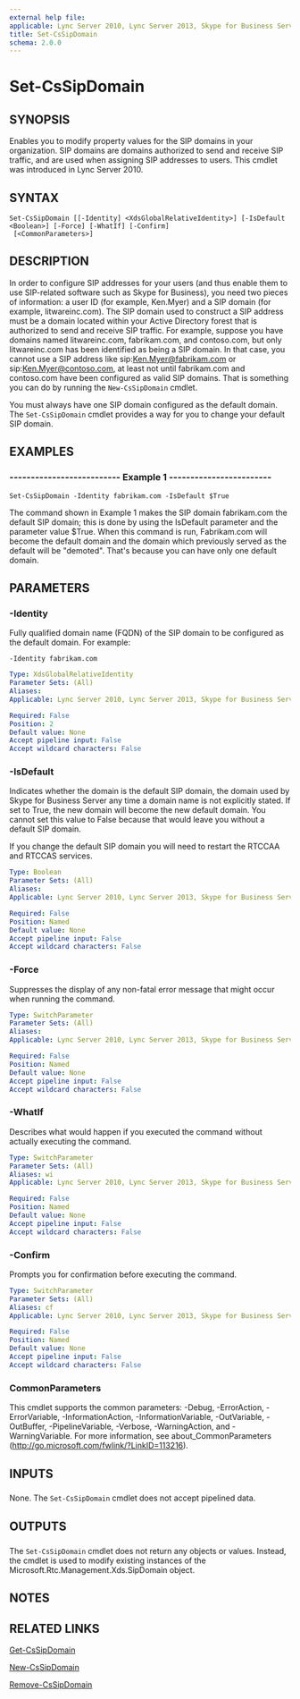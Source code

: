 ```yaml
---
external help file: 
applicable: Lync Server 2010, Lync Server 2013, Skype for Business Server 2015, Skype for Business Server 2019
title: Set-CsSipDomain
schema: 2.0.0
---
```


# Set-CsSipDomain

## SYNOPSIS
Enables you to modify property values for the SIP domains in your organization.
SIP domains are domains authorized to send and receive SIP traffic, and are used when assigning SIP addresses to users.
This cmdlet was introduced in Lync Server 2010.


## SYNTAX

```
Set-CsSipDomain [[-Identity] <XdsGlobalRelativeIdentity>] [-IsDefault <Boolean>] [-Force] [-WhatIf] [-Confirm]
 [<CommonParameters>]
```

## DESCRIPTION
In order to configure SIP addresses for your users (and thus enable them to use SIP-related software such as Skype for Business), you need two pieces of information: a user ID (for example, Ken.Myer) and a SIP domain (for example, litwareinc.com).
The SIP domain used to construct a SIP address must be a domain located within your Active Directory forest that is authorized to send and receive SIP traffic.
For example, suppose you have domains named litwareinc.com, fabrikam.com, and contoso.com, but only litwareinc.com has been identified as being a SIP domain.
In that case, you cannot use a SIP address like sip:Ken.Myer@fabrikam.com or sip:Ken.Myer@contoso.com, at least not until fabrikam.com and contoso.com have been configured as valid SIP domains.
That is something you can do by running the `New-CsSipDomain` cmdlet.

You must always have one SIP domain configured as the default domain.
The `Set-CsSipDomain` cmdlet provides a way for you to change your default SIP domain.


## EXAMPLES

### -------------------------- Example 1 ------------------------
```
Set-CsSipDomain -Identity fabrikam.com -IsDefault $True
```

The command shown in Example 1 makes the SIP domain fabrikam.com the default SIP domain; this is done by using the IsDefault parameter and the parameter value $True.
When this command is run, Fabrikam.com will become the default domain and the domain which previously served as the default will be "demoted". That's because you can have only one default domain.


## PARAMETERS

### -Identity
Fully qualified domain name (FQDN) of the SIP domain to be configured as the default domain.
For example:

`-Identity fabrikam.com`


```yaml
Type: XdsGlobalRelativeIdentity
Parameter Sets: (All)
Aliases: 
Applicable: Lync Server 2010, Lync Server 2013, Skype for Business Server 2015

Required: False
Position: 2
Default value: None
Accept pipeline input: False
Accept wildcard characters: False
```

### -IsDefault
Indicates whether the domain is the default SIP domain, the domain used by Skype for Business Server any time a domain name is not explicitly stated.
If set to True, the new domain will become the new default domain.
You cannot set this value to False because that would leave you without a default SIP domain.

If you change the default SIP domain you will need to restart the RTCCAA and RTCCAS services.


```yaml
Type: Boolean
Parameter Sets: (All)
Aliases: 
Applicable: Lync Server 2010, Lync Server 2013, Skype for Business Server 2015

Required: False
Position: Named
Default value: None
Accept pipeline input: False
Accept wildcard characters: False
```

### -Force
Suppresses the display of any non-fatal error message that might occur when running the command.

```yaml
Type: SwitchParameter
Parameter Sets: (All)
Aliases: 
Applicable: Lync Server 2010, Lync Server 2013, Skype for Business Server 2015

Required: False
Position: Named
Default value: None
Accept pipeline input: False
Accept wildcard characters: False
```

### -WhatIf
Describes what would happen if you executed the command without actually executing the command.

```yaml
Type: SwitchParameter
Parameter Sets: (All)
Aliases: wi
Applicable: Lync Server 2010, Lync Server 2013, Skype for Business Server 2015

Required: False
Position: Named
Default value: None
Accept pipeline input: False
Accept wildcard characters: False
```

### -Confirm
Prompts you for confirmation before executing the command.

```yaml
Type: SwitchParameter
Parameter Sets: (All)
Aliases: cf
Applicable: Lync Server 2010, Lync Server 2013, Skype for Business Server 2015

Required: False
Position: Named
Default value: None
Accept pipeline input: False
Accept wildcard characters: False
```

### CommonParameters
This cmdlet supports the common parameters: -Debug, -ErrorAction, -ErrorVariable, -InformationAction, -InformationVariable, -OutVariable, -OutBuffer, -PipelineVariable, -Verbose, -WarningAction, and -WarningVariable. For more information, see about_CommonParameters (http://go.microsoft.com/fwlink/?LinkID=113216).

## INPUTS

###  
None.
The `Set-CsSipDomain` cmdlet does not accept pipelined data.

## OUTPUTS

###  
The `Set-CsSipDomain` cmdlet does not return any objects or values.
Instead, the cmdlet is used to modify existing instances of the Microsoft.Rtc.Management.Xds.SipDomain object.

## NOTES

## RELATED LINKS

[Get-CsSipDomain](Get-CsSipDomain.md)

[New-CsSipDomain](New-CsSipDomain.md)

[Remove-CsSipDomain](Remove-CsSipDomain.md)
